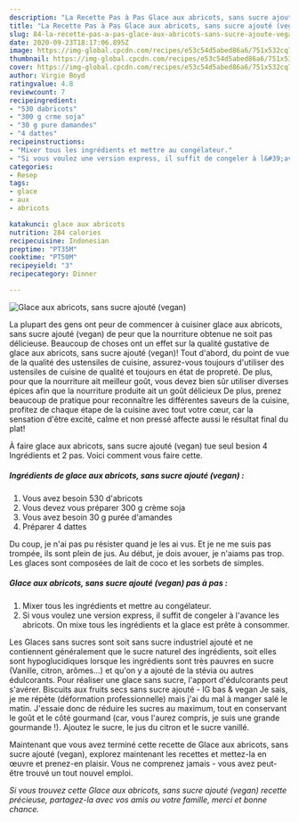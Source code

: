 ```yaml
---
description: "La Recette Pas à Pas Glace aux abricots, sans sucre ajouté (vegan)"
title: "La Recette Pas à Pas Glace aux abricots, sans sucre ajouté (vegan)"
slug: 84-la-recette-pas-a-pas-glace-aux-abricots-sans-sucre-ajoute-vegan
date: 2020-09-23T18:17:06.895Z
image: https://img-global.cpcdn.com/recipes/e53c54d5abed86a6/751x532cq70/glace-aux-abricots-sans-sucre-ajoute-vegan-photo-principale-de-la-recette.jpg
thumbnail: https://img-global.cpcdn.com/recipes/e53c54d5abed86a6/751x532cq70/glace-aux-abricots-sans-sucre-ajoute-vegan-photo-principale-de-la-recette.jpg
cover: https://img-global.cpcdn.com/recipes/e53c54d5abed86a6/751x532cq70/glace-aux-abricots-sans-sucre-ajoute-vegan-photo-principale-de-la-recette.jpg
author: Virgie Boyd
ratingvalue: 4.8
reviewcount: 7
recipeingredient:
- "530 dabricots"
- "300 g crme soja"
- "30 g pure damandes"
- "4 dattes"
recipeinstructions:
- "Mixer tous les ingrédients et mettre au congélateur."
- "Si vous voulez une version express, il suffit de congeler à l&#39;avance les abricots. On mixe tous les ingrédients et la glace est prête à consommer."
categories:
- Resep
tags:
- glace
- aux
- abricots

katakunci: glace aux abricots 
nutrition: 284 calories
recipecuisine: Indonesian
preptime: "PT35M"
cooktime: "PT50M"
recipeyield: "3"
recipecategory: Dinner

---
```



![Glace aux abricots, sans sucre ajouté (vegan)](https://img-global.cpcdn.com/recipes/e53c54d5abed86a6/751x532cq70/glace-aux-abricots-sans-sucre-ajoute-vegan-photo-principale-de-la-recette.jpg)

La plupart des gens ont peur de commencer à cuisiner glace aux abricots, sans sucre ajouté (vegan) de peur que la nourriture obtenue ne soit pas délicieuse. Beaucoup de choses ont un effet sur la qualité gustative de glace aux abricots, sans sucre ajouté (vegan)! Tout d'abord, du point de vue de la qualité des ustensiles de cuisine, assurez-vous toujours d'utiliser des ustensiles de cuisine de qualité et toujours en état de propreté. De plus, pour que la nourriture ait meilleur goût, vous devez bien sûr utiliser diverses épices afin que la nourriture produite ait un goût délicieux De plus, prenez beaucoup de pratique pour reconnaître les différentes saveurs de la cuisine, profitez de chaque étape de la cuisine avec tout votre cœur, car la sensation d'être excité, calme et non pressé affecte aussi le résultat final du plat!

<!--inarticleads1-->

À faire glace aux abricots, sans sucre ajouté (vegan) tue seul besion 4 Ingrédients et 2 pas. Voici comment vous faire cette.

##### Ingrédients de glace aux abricots, sans sucre ajouté (vegan) :

1. Vous avez besoin 530 d&#39;abricots
1. Vous devez vous préparer 300 g crème soja
1. Vous avez besoin 30 g purée d&#39;amandes
1. Préparer 4 dattes


Du coup, je n&#39;ai pas pu résister quand je les ai vus. Et je ne me suis pas trompée, ils sont plein de jus. Au début, je dois avouer, je n&#39;aiams pas trop. Les glaces sont composées de lait de coco et les sorbets de simples. 

<!--inarticleads2-->

##### Glace aux abricots, sans sucre ajouté (vegan) pas à pas :

1. Mixer tous les ingrédients et mettre au congélateur.
1. Si vous voulez une version express, il suffit de congeler à l&#39;avance les abricots. On mixe tous les ingrédients et la glace est prête à consommer.


Les Glaces sans sucres sont soit sans sucre industriel ajouté et ne contiennent généralement que le sucre naturel des ingrédients, soit elles sont hypoglucidiques lorsque les ingrédients sont très pauvres en sucre (Vanille, citron, arômes…) et qu&#39;on y a ajouté de la stévia ou autres édulcorants. Pour réaliser une glace sans sucre, l&#39;apport d&#39;édulcorants peut s&#39;avérer. Biscuits aux fruits secs sans sucre ajouté - IG bas &amp; vegan Je sais, je me répète (déformation professionnelle) mais j&#39;ai du mal à manger salé le matin. J&#39;essaie donc de réduire les sucres au maximum, tout en conservant le goût et le côté gourmand (car, vous l&#39;aurez compris, je suis une grande gourmande !). Ajoutez le sucre, le jus du citron et le sucre vanillé. 

<!--inarticleads1-->

<p>
Maintenant que vous avez terminé cette recette de Glace aux abricots, sans sucre ajouté (vegan), explorez maintenant les recettes et mettez-la en œuvre et prenez-en plaisir. Vous ne comprenez jamais - vous avez peut-être trouvé un tout nouvel emploi.
</p>

<p>
<i>Si vous trouvez cette Glace aux abricots, sans sucre ajouté (vegan) recette précieuse, partagez-la avec vos amis ou votre famille, merci et bonne chance.</i>
</p>
